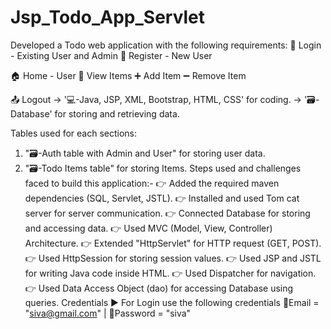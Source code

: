 # Jsp_Todo_App_Servlet
Developed a Todo web application with the following requirements:
👤 Login - Existing User and Admin
👥 Register - New User

🏠 Home - User
  👀 View Items 
    ➕ Add Item 
    ➖ Remove Item
    
📤 Logout
-> '💻-Java, JSP, XML, Bootstrap, HTML, CSS' for coding. -> '🗃️-Database' for storing and retrieving data.

Tables used for each sections:
1. "🗃️-Auth table with Admin and User"  for storing user data.
2. "🗃️-Todo Items table" for storing Items.
Steps used and challenges faced to build this application:-
👉 Added the required maven dependencies (SQL, Servlet, JSTL).
👉 Installed and used Tom cat server for server communication.
👉 Connected Database for storing and accessing data.
👉 Used MVC (Model, View, Controller) Architecture.
👉 Extended "HttpServlet" for HTTP request (GET, POST).
👉 Used HttpSession for storing session values.
👉 Used JSP and JSTL for writing Java code inside HTML.
👉 Used Dispatcher for navigation.
👉 Used Data Access Object (dao) for accessing Database using queries.
Credentials
▶️ For Login use the following credentials 📧Email = "siva@gmail.com" | 🔐Password = "siva"
